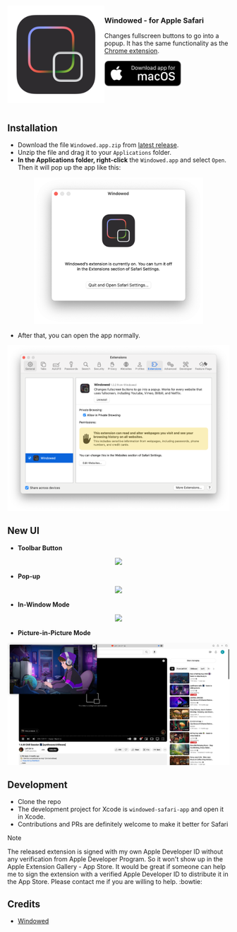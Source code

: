 <img src="extension/Images/icon.iconset/icon_1024.png" width="220" alt="App icon" align="left"/>

<div>
<h3>Windowed - for Apple Safari</h3>
<p>Changes fullscreen buttons to go into a popup. It has the same functionality as the <a href="https://chromewebstore.google.com/detail/windowed-floating-youtube/gibipneadnbflmkebnmcbgjdkngkbklb">Chrome extension</a>.</p>
<a href="https://github.com/kaiyuyue/Windowed-Safari/releases"><img src="assets/macos_badge_noborder.png" width="175" alt="Download for macOS"/></a>
</div>

<br/><br/>

## Installation

- Download the file `Windowed.app.zip` from [latest release](https://github.com/kaiyuyue/Windowed-Safari/releases).
- Unzip the file and drag it to your `Applications` folder.
- **In the Applications folder, right-click** the `Windowed.app` and select `Open`. Then it will pop up the app like this:

<p align="center">
  <img src="./assets/open.png" width=384>
  <br>
</p>

- After that, you can open the app normally.

<p align="center">
  <img src="./assets/intro.png" width=512>
  <br>
</p>

## New UI

- **Toolbar Button**

<p align="center">
  <img src="./assets/pop-up-toolbar.png">
  <br>
</p>

- **Pop-up** 

<p align="center">
  <img src="./assets/pop-up-video.png">
  <br>
</p>

- **In-Window Mode**

<p align="center">
  <img src="./assets/in-window.png">
  <br>
</p>

- **Picture-in-Picture Mode**

<p align="center">
  <img src="./assets/pic-in-pic.png">
  <br>
</p>

## Development

- Clone the repo
- The development project for Xcode is `windowed-safari-app` and open it in Xcode.
- Contributions and PRs are definitely welcome to make it better for Safari

> [!NOTE]
> The released extension is signed with my own Apple Developer ID without any verification from Apple Developer Program. So it won't show up in the Apple Extension Gallery - App Store. It would be great if someone can help me to sign the extension with a verified Apple Developer ID to distribute it in the App Store. Please contact me if you are willing to help. :bowtie:

## Credits

- [Windowed](https://github.com/dralletje/Windowed)
